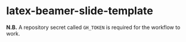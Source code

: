 # latex-beamer-slide-template

**N.B.** A repository secret called `GH_TOKEN` is required for the workflow to work.